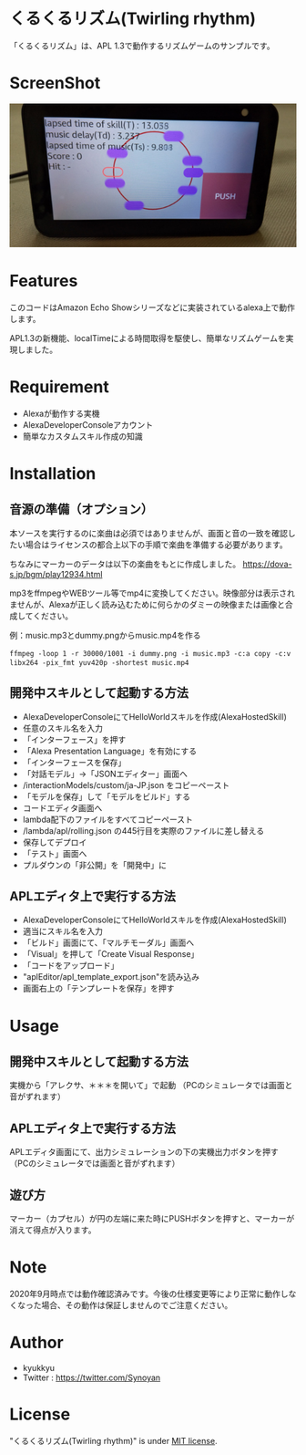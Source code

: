 # くるくるリズム(Twirling rhythm)

「くるくるリズム」は、APL 1.3で動作するリズムゲームのサンプルです。

# ScreenShot

![スクリーンショット](images/rhythm_640.jpg)

# Features

このコードはAmazon Echo Showシリーズなどに実装されているalexa上で動作します。

APL1.3の新機能、localTimeによる時間取得を駆使し、簡単なリズムゲームを実現しました。

# Requirement

 * Alexaが動作する実機
 * AlexaDeveloperConsoleアカウント
 * 簡単なカスタムスキル作成の知識

# Installation

## 音源の準備（オプション）
本ソースを実行するのに楽曲は必須ではありませんが、画面と音の一致を確認したい場合はライセンスの都合上以下の手順で楽曲を準備する必要があります。

ちなみにマーカーのデータは以下の楽曲をもとに作成しました。
https://dova-s.jp/bgm/play12934.html

mp3をffmpegやWEBツール等でmp4に変換してください。映像部分は表示されませんが、Alexaが正しく読み込むために何らかのダミーの映像または画像と合成してください。

例：music.mp3とdummy.pngからmusic.mp4を作る

```
ffmpeg -loop 1 -r 30000/1001 -i dummy.png -i music.mp3 -c:a copy -c:v libx264 -pix_fmt yuv420p -shortest music.mp4
```

## 開発中スキルとして起動する方法

 * AlexaDeveloperConsoleにてHelloWorldスキルを作成(AlexaHostedSkill)
 * 任意のスキル名を入力
 * 「インターフェース」を押す
 * 「Alexa Presentation Language」を有効にする
 * 「インターフェースを保存」
 * 「対話モデル」→「JSONエディター」画面へ
 * /interactionModels/custom/ja-JP.json をコピーペースト
 * 「モデルを保存」して「モデルをビルド」する
 * コードエディタ画面へ
 * lambda配下のファイルをすべてコピーペースト
 * /lambda/apl/rolling.json の445行目を実際のファイルに差し替える
 * 保存してデプロイ
 * 「テスト」画面へ
 * プルダウンの「非公開」を「開発中」に

## APLエディタ上で実行する方法

 * AlexaDeveloperConsoleにてHelloWorldスキルを作成(AlexaHostedSkill)
 * 適当にスキル名を入力
 * 「ビルド」画面にて、「マルチモーダル」画面へ
 * 「Visual」を押して「Create Visual Response」
 * 「コードをアップロード」
 * "aplEditor/apl_template_export.json"を読み込み
 * 画面右上の「テンプレートを保存」を押す

# Usage

## 開発中スキルとして起動する方法

実機から「アレクサ、＊＊＊を開いて」で起動
（PCのシミュレータでは画面と音がずれます）

## APLエディタ上で実行する方法

APLエディタ画面にて、出力シミュレーションの下の実機出力ボタンを押す
（PCのシミュレータでは画面と音がずれます）

## 遊び方

マーカー（カプセル）が円の左端に来た時にPUSHボタンを押すと、マーカーが消えて得点が入ります。

# Note
2020年9月時点では動作確認済みです。今後の仕様変更等により正常に動作しなくなった場合、その動作は保証しませんのでご注意ください。

# Author

* kyukkyu
* Twitter : https://twitter.com/Synoyan

# License

"くるくるリズム(Twirling rhythm)" is under [MIT license](https://en.wikipedia.org/wiki/MIT_License).


